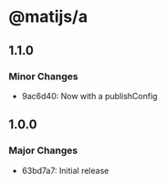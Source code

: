 # @matijs/a

## 1.1.0

### Minor Changes

- 9ac6d40: Now with a publishConfig

## 1.0.0

### Major Changes

- 63bd7a7: Initial release
